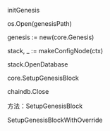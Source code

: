 initGenesis

os.Open\(genesisPath\)

genesis := new\(core.Genesis\)

stack, \_ := makeConfigNode\(ctx\)

stack.OpenDatabase

core.SetupGenesisBlock

chaindb.Close

方法：SetupGenesisBlock

SetupGenesisBlockWithOverride

